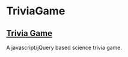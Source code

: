 # TriviaGame

## [Trivia Game](https://jbcurrie.github.io/TriviaGame/index.html)

A javascript/jQuery based science trivia game.
